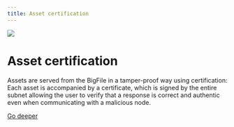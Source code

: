 ```yaml
---
title: Asset certification
---
```


![](/img/how-it-works/asset-certification.jpg)

# Asset certification

Assets are served from the BigFile in a tamper-proof way using certification: Each asset is accompanied by a certificate, which is signed by the entire subnet allowing the user to verify that a response is correct and authentic even when communicating with a malicious node.

[Go deeper](/how-it-works/asset-certification/)
